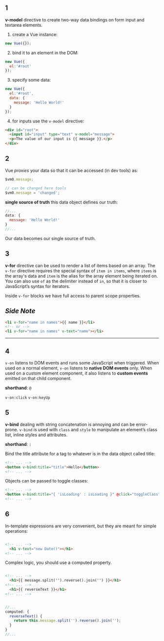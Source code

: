 ## 1

**v-model** directive to create two-way data bindings on form input and textarea elements.

1. create a Vue instance:

```javascript
new Vue({});
```

2. bind it to an element in the DOM:

```javascript
new Vue({
  el:'#root'
});
```

3. specify some data:

```javascript
new Vue({
  el:'#root',
  data: {
    message: 'Hello World!'
  }
});
```

4. for inputs use the `v-model` directive:

```html
<div id="root">
  <input id="input" type="text" v-model="message">
  <p>The value of our input is {{ message }}.</p>
</div>
```

## 2

Vue _proxies_ your data so that it can be accessed (in dev tools) as:

```javascript
$vm0.message;

// can be changed here tools
$vm0.message = 'changed';
```

**single source of truth** this data object defines our truth:

```javascript
//...
data: {
  message: 'Hello World!'
}
//...
```

Our data becomes our single source of truth.

## 3

**v-for** directive can be used to render a list of items based on an array. The `v-for` directive requires the special syntax of `item in items`, where `items` is the array's data and `item` is the alias for the array element being iterated on. You can also use `of` as the delimiter instead of `in`, so that it is closer to JavaScript’s syntax for iterators.

Inside `v-for` blocks we have full access to parent scope properties.

_Side Note_
---
```html
<li v-for="name in names">{{ name }}</li>
<!-- or -->
<li v-for="name in names" v-text="name"></li>
```
---

## 4

`v-on` listens to DOM events and runs some JavaScript when triggered. When used on a normal element, `v-on` listens to **native DOM events** only. When used on a custom element component, it also listens to **custom events** emitted on that child component.

**shorthand**: `@`

`v-on:click`
`v-on:keyUp`

## 5

**v-bind** dealing with string concatenation is annoying and can be error-prone. `v-bind` is used with `class` and `style` to manipulate an element’s class list, inline styles and attributes.

**shorthand**: `:`

Bind the title attribute for a tag to whatever is in the data object called title:

```html
<!-- ... -->
<button v-bind:title="title">Hello</button>
<!-- ... -->
```

Objects can be passed to toggle classes:

```html
<!-- ... -->
<button v-bind:title="{ 'isLoading' : isLoading }" @click="toggleClass">Toggle</button>
<!-- ... -->
```

## 6

In-template expressions are very convenient, but they are meant for simple operations:

```html

<!-- ... -->
  <h1 v-text="new Date()"></h1>
<!-- ... -->

```

Complex logic, you should use a computed property.

```html

<!-- ... -->
  <h1>{{ message.split('').reverse().join('') }}</h1>
<!-- ... -->
  <h1>{{ reverseText }}</h1>
<!-- ... -->

```

```javascript

//...
computed: {
  reverseText() {
    return this.message.split('').reverse().join('');
  }
}
//...

```
